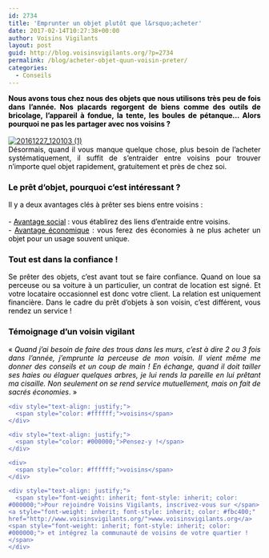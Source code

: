 ```yaml
---
id: 2734
title: 'Emprunter un objet plutôt que l&rsquo;acheter'
date: 2017-02-14T10:27:38+00:00
author: Voisins Vigilants
layout: post
guid: http://blog.voisinsvigilants.org/?p=2734
permalink: /blog/acheter-objet-quun-voisin-preter/
categories:
  - Conseils
---
```

<div style="color: #4b5ebd; text-align: justify;">
  <span style="color: #000000;"><strong>Nous avons tous chez nous des objets que nous utilisons très peu de fois dans l’année. Nos placards regorgent de biens comme des outils de bricolage, l’appareil à fondue, la tente, les boules de pétanque&#8230; Alors pourquoi ne pas les partager avec nos voisins ?</strong> </span>
</div>

<div style="color: #4b5ebd; text-align: justify;">
  <span style="color: #ffffff;">voisins</span>
</div>

<div style="color: #4b5ebd; text-align: justify;">
</div>

<div style="color: #4b5ebd; text-align: justify;">
  <a href="./../../images/2016/12/20161227_120103-1.jpg"><img class="aligncenter size-full wp-image-2804" src="./../../images/2016/12/20161227_120103-1.jpg" alt="20161227_120103 (1)" /></a>
</div>

<div style="color: #4b5ebd; text-align: justify;">
  <span style="color: #000000;">Désormais, quand il vous manque quelque chose, plus besoin de l&rsquo;acheter systématiquement, il suffit de s’entraider entre voisins pour trouver n’importe quel objet rapidement, gratuitement et près de chez soi.</span>
</div>

<div style="color: #4b5ebd;">
  <h3 style="color: #4b5ebd; text-align: justify;">
    <span style="color: #000000;"><strong>Le prêt d&rsquo;objet, pourquoi c&rsquo;est intéressant ?</strong></span>
  </h3>
  
  <div style="color: #4b5ebd; text-align: justify;">
    <span style="color: #000000;">Il y a deux avantages clés à prêter ses biens entre voisins :</span>
  </div>
  
  <div style="color: #4b5ebd; text-align: justify;">
    <span style="color: #ffffff;">voisins</span>
  </div>
  
  <div style="text-align: justify;">
    <span style="color: #000000;">- <span style="text-decoration: underline;">Avantage social</span> : vous établirez des liens d&rsquo;entraide entre voisins.</span>
  </div>
  
  <div style="color: #4b5ebd; text-align: justify;">
    <span style="color: #000000;">- <span style="text-decoration: underline;">Avantage économique</span> : vous ferez des économies à ne plus acheter un objet pour un usage souvent unique.</span>
  </div>
  
  <h3 style="color: #4b5ebd; text-align: justify;">
    <span style="color: #000000;"><strong>Tout est dans la confiance !</strong></span>
  </h3>
  
  <div style="text-align: justify;">
    <span style="color: #000000;">Se prêter des objets, c&rsquo;est avant tout se faire confiance. Quand on loue sa perceuse ou sa voiture à un particulier, un contrat de location est signé. Et votre locataire occasionnel est donc votre client. La relation est uniquement financière. Dans le cadre du prêt d&rsquo;objets à son voisin, c&rsquo;est différent, vous rendez un service !</span>
  </div>
  
  <h3 style="color: #4b5ebd; text-align: justify;">
    <span style="color: #000000;"><strong>Témoignage d&rsquo;un voisin vigilant </strong></span>
  </h3>
  
  <div style="color: #4b5ebd;">
    <div style="text-align: justify;">
      <span style="color: #000000;">&laquo;&nbsp;<em>Quand j&rsquo;ai besoin de faire des trous dans les murs, c&rsquo;est à dire 2 ou 3 fois dans l&rsquo;année, j&rsquo;emprunte la perceuse de mon voisin. Il vient même me donner des conseils et un coup de main ! En échange, quand il doit tailler ses haies ou élaguer quelques arbres, je lui rends la pareille en lui prêtant ma cisaille. Non seulement on se rend service mutuellement, mais on fait de sacrés économies</em>.&nbsp;&raquo;</span>
    </div>
    
    <div style="text-align: justify;">
      <span style="color: #ffffff;">voisins</span>
    </div>
    
    <div style="text-align: justify;">
      <span style="color: #000000;">Pensez-y !</span>
    </div>
    
    <div>
      <span style="color: #ffffff;">voisins</span>
    </div>
    
    <div style="text-align: justify;">
      <span style="font-weight: inherit; font-style: inherit; color: #000000;">Pour rejoindre Voisins Vigilants, inscrivez-vous sur </span><a style="font-weight: inherit; font-style: inherit; color: #fbc400;" href="http://www.voisinsvigilants.org/">www.voisinsvigilants.org</a><span style="font-weight: inherit; font-style: inherit; color: #000000;"> et intégrez la communauté de voisins de votre quartier !</span>
    </div>
  </div>
</div>
